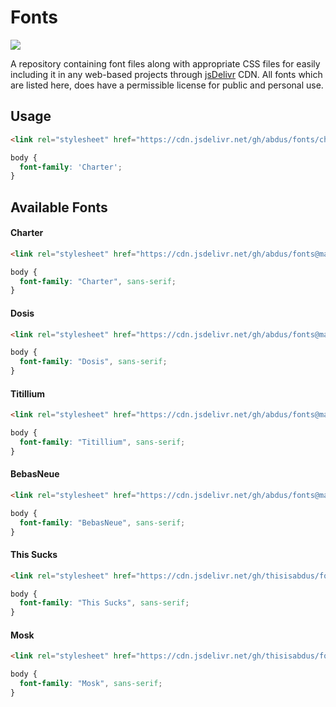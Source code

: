 # Fonts

[![](https://data.jsdelivr.com/v1/package/gh/abdus/fonts/badge?style=rounded)](https://www.jsdelivr.com/package/gh/abdus/fonts)

A repository containing font files along with appropriate CSS files for easily including it in any web-based projects through
[jsDelivr](https://jsdelivr.com) CDN. All fonts which are listed here, does have a permissible license for public and personal use.

## Usage

```html
<link rel="stylesheet" href="https://cdn.jsdelivr.net/gh/abdus/fonts/charter/index.min.css">
```

```css
body {
  font-family: 'Charter';
}
```

## Available Fonts

#### Charter

```html
<link rel="stylesheet" href="https://cdn.jsdelivr.net/gh/abdus/fonts@master/charter/index.min.css">
```

```css
body {
  font-family: "Charter", sans-serif;
}
```

#### Dosis

```html
<link rel="stylesheet" href="https://cdn.jsdelivr.net/gh/abdus/fonts@master/dosis/index.min.css">
```

```css
body {
  font-family: "Dosis", sans-serif;
}
```

#### Titillium

```html
<link rel="stylesheet" href="https://cdn.jsdelivr.net/gh/abdus/fonts@master/titillium/index.min.css">
```

```css
body {
  font-family: "Titillium", sans-serif;
}
```

#### BebasNeue

```html
<link rel="stylesheet" href="https://cdn.jsdelivr.net/gh/abdus/fonts@master/bebas-neue/index.min.css">
```

```css
body {
  font-family: "BebasNeue", sans-serif;
}
```

#### This Sucks

```html
<link rel="stylesheet" href="https://cdn.jsdelivr.net/gh/thisisabdus/fonts@master/this-sucks/index.min.css">
```

```css
body {
  font-family: "This Sucks", sans-serif;
}
```

#### Mosk

```html
<link rel="stylesheet" href="https://cdn.jsdelivr.net/gh/thisisabdus/fonts@master/mosk/index.min.css">
```

```css
body {
  font-family: "Mosk", sans-serif;
}
```
